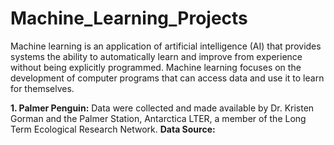 # Machine_Learning_Projects
Machine learning is an application of artificial intelligence (AI) that provides systems the ability to automatically learn and improve from experience without being explicitly programmed. Machine learning focuses on the development of computer programs that can access data and use it to learn for themselves.

<b> 1. Palmer Penguin:</b> Data were collected and made available by Dr. Kristen Gorman and the Palmer Station, Antarctica LTER, a member of the Long Term Ecological Research Network.
<b>Data Source:</b> <a href="https://www.kaggle.com/parulpandey/palmer-archipelago-antarctica-penguin-data"></a>







